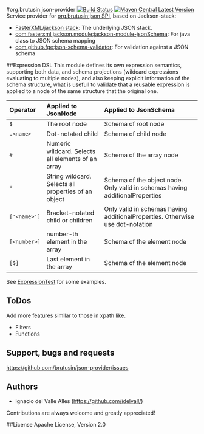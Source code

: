 #org.brutusin:json-provider [![Build Status](https://api.travis-ci.org/brutusin/json-provider.svg?branch=master)](https://travis-ci.org/brutusin/json-provider) [![Maven Central Latest Version](https://maven-badges.herokuapp.com/maven-central/org.brutusin/json-provider/badge.svg)](https://maven-badges.herokuapp.com/maven-central/org.brutusin/json-provider/)
Service provider for [org.brutusin:json SPI](https://github.com/brutusin/json), based on Jackson-stack:

* [FasterXML/jackson stack](https://github.com/FasterXML/jackson): The underlying JSON stack.
* [com.fasterxml.jackson.module:jackson-module-jsonSchema](https://github.com/FasterXML/jackson-module-jsonSchema): For java class to JSON schema mapping 
* [com.github.fge:json-schema-validator](https://github.com/fge/json-schema-validator): For validation against a JSON schema

##Expression DSL
This module defines its own expression semantics, supporting both data, and schema projections (wildcard expressions evaluating to multiple nodes), and also keeping explicit information of the schema structure, what is usefull to validate that a reusable expression is applied to a node of the same structure that the original one.

| Operator                  | Applied to JsonNode  | Applied to JsonSchema
| :------------------------ | :------------------- |:-------------------- |
| `$`                       | The root node        | Schema of root node |
| `.<name>`                 | Dot-notated child    | Schema of child node
| `#`                       | Numeric wildcard. Selects all elements of an array | Schema of the array node
| `*`                       | String wildcard. Selects all properties of an object | Schema of the object node. Only valid in schemas having additionalProperties
| `['<name>']` | Bracket-notated child or children | Only valid in schemas having additionalProperties. Otherwise use dot-notation |                                 |
| `[<number>]` | number-th element in the array                                            |Schema of the element node
| `[$]` | Last element in the array | Schema of the element node

See [ExpressionTest](src/test/java/org/brutusin/json/impl/ExpressionTest.java) for some examples.

## ToDos
Add more features similar to those in xpath like. 
- Filters
- Functions 

## Support, bugs and requests
https://github.com/brutusin/json-provider/issues

## Authors

- Ignacio del Valle Alles (<https://github.com/idelvall/>)

Contributions are always welcome and greatly appreciated!

##License
Apache License, Version 2.0
